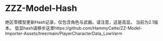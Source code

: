 # ZZZ-Model-Hash
绝区零模型更新Hash记录，仅包含角色与武器。请注意，这是高显。
当前为2.1版本。
低显hash请移步这里https://github.com/HammyCatte/ZZ-Model-Importer-Assets/tree/main/PlayerCharacterData_LowVarm
